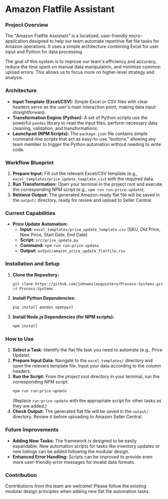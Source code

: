 # Amazon Flatfile Assistant

### Project Overview

The "Amazon Flatfile Assistant" is a localized, user-friendly micro-application designed to help our team automate repetitive flat file tasks for Amazon operations. It uses a simple architecture combining Excel for user input and Python for data processing.

The goal of this system is to improve our team's efficiency and accuracy, reduce the time spent on manual data manipulation, and minimize common upload errors. This allows us to focus more on higher-level strategy and analysis.

### Architecture

*   **Input Template (Excel/CSV):** Simple Excel or CSV files with clear headers serve as the user's main interaction point, making data input straightforward.
*   **Transformation Engine (Python):** A set of Python scripts use the powerful `pandas` library to read the input files, perform necessary data cleaning, validation, and transformations.
*   **Launchpad (NPM Scripts):** The `package.json` file contains simple command-line scripts that act as easy-to-use "buttons," allowing any team member to trigger the Python automation without needing to write code.

### Workflow Blueprint

1.  **Prepare Input:** Fill out the relevant Excel/CSV template (e.g., `excel_templates/price_update_template.csv`) with the required data.
2.  **Run Transformation:** Open your terminal in the project root and execute the corresponding NPM script (e.g., `npm run run:price-update`).
3.  **Retrieve Output:** The generated Amazon-ready flat file will be saved in the `output/` directory, ready for review and upload to Seller Central.

### Current Capabilities

*   **Price Update Automation:**
    *   **Input:** `excel_templates/price_update_template.csv` (SKU, Old Price, New Price, Start Date, End Date)
    *   **Script:** `src/price_update.py`
    *   **Command:** `npm run run:price-update`
    *   **Output:** `output/amazon_price_update_flatfile.csv`

### Installation and Setup

1.  **Clone the Repository:**
    ```bash
    git clone https://github.com/johnwesleyquintero/Process-Systems.git
    cd Process-Systems
    ```
2.  **Install Python Dependencies:**
    ```bash
    pip install pandas openpyxl
    ```
3.  **Install Node.js Dependencies (for NPM scripts):**
    ```bash
    npm install
    ```

### How to Use

1.  **Select a Task:** Identify the flat file task you need to automate (e.g., Price Update).
2.  **Prepare Input Data:** Navigate to the `excel_templates/` directory and open the relevant template file. Input your data according to the column headers.
3.  **Run the Script:** From the project root directory in your terminal, run the corresponding NPM script:
    ```bash
    npm run run:price-update
    ```
    (Replace `run:price-update` with the appropriate script for other tasks as they are added.)
4.  **Check Output:** The generated flat file will be saved in the `output/` directory. Review it before uploading to Amazon Seller Central.

### Future Improvements

*   **Adding New Tasks:** The framework is designed to be easily expandable. New automation scripts for tasks like inventory updates or new listings can be added following the modular design.
*   **Enhanced Error Handling:** Scripts can be improved to provide even more user-friendly error messages for invalid data formats.

### Contribution

Contributions from the team are welcome! Please follow the existing modular design principles when adding new flat file automation tasks.
